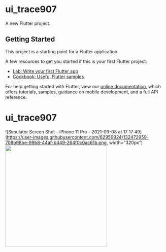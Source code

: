 # ui_trace907

A new Flutter project.

## Getting Started

This project is a starting point for a Flutter application.

A few resources to get you started if this is your first Flutter project:

- [Lab: Write your first Flutter app](https://flutter.dev/docs/get-started/codelab)
- [Cookbook: Useful Flutter samples](https://flutter.dev/docs/cookbook)

For help getting started with Flutter, view our
[online documentation](https://flutter.dev/docs), which offers tutorials,
samples, guidance on mobile development, and a full API reference.
# ui_trace907
![Simulator Screen Shot - iPhone 11 Pro - 2021-09-08 at 17 17 49](https://user-images.githubusercontent.com/82959924/132472959-708b98be-99b8-44af-b449-264f0c0ac61b.png, width="320px")
<img src="https://user-images.githubusercontent.com/82959924/132472959-708b98be-99b8-44af-b449-264f0c0ac61b.png" width="320px">
